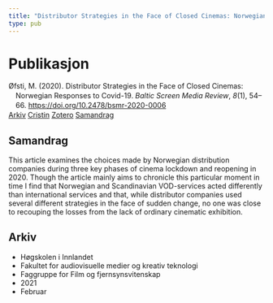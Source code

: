 ```yaml
---
title: "Distributor Strategies in the Face of Closed Cinemas: Norwegian Responses to Covid-19"
type: pub
---
```

<h1>Publikasjon</h1>
<article id="csl-bib-container-W7U6JAW6" class="csl-bib-container">
  <div class="csl-bib-body" style="line-height: 1.35; padding-left: 1em; text-indent:-1em;">
  <div class="csl-entry">&#xD8;fsti, M. (2020). Distributor Strategies in the Face of Closed Cinemas: Norwegian Responses to Covid-19. <i>Baltic Screen Media Review</i>, <i>8</i>(1), 54&#x2013;66. <a href="https://doi.org/10.2478/bsmr-2020-0006">https://doi.org/10.2478/bsmr-2020-0006</a></div>
</div>
  <div class="csl-bib-buttons">
    <a href="#taxonomy-article-W7U6JAW6" class="csl-bib-button">Arkiv</a>
    <a href="https://app.cristin.no/results/show.jsf?id=1894145" alt="Cristin URL" class="csl-bib-button">Cristin</a>
    <a href="http://zotero.org/groups/5022929/items/W7U6JAW6" alt="Zotero URL" class="csl-bib-button">Zotero</a>
    <a href="#abstract-article-W7U6JAW6" class="csl-bib-button">Samandrag</a>
  </div>
  <div id="csl-bib-meta-container-W7U6JAW6"></div>
</article>
<div id="csl-bib-meta-W7U6JAW6" class="csl-bib-meta">
  <article id="abstract-article-W7U6JAW6" class="abstract-article">
    <h1>Samandrag</h1>
    This article examines the choices made by Norwegian distribution companies during three key phases of cinema lockdown and reopening in 2020. Though the article mainly aims to chronicle this particular moment in time I find that Norwegian and Scandinavian VOD-services acted differently than international services and that, while distributor companies used several different strategies in the face of sudden change, no one was close to recouping the losses from the lack of ordinary cinematic exhibition.
  </article>
  <article id="taxonomy-article-W7U6JAW6" class="taxonomy-article">
    <h1>Arkiv</h1>
    <ul>
      <li>Høgskolen i Innlandet</li>
      <li>Fakultet for audiovisuelle medier og kreativ teknologi</li>
      <li>Faggruppe for Film og fjernsynsvitenskap</li>
      <li>2021</li>
      <li>Februar</li>
    </ul>
  </article>
</div>
